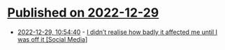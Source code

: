 # [Published on 2022-12-29](index.md)

* [2022-12-29, 10:54:40](https://news.ycombinator.com/item?id=34171421) - [I didn’t realise how badly it affected me until I was off it [Social Media]](https://www.theguardian.com/media/2022/dec/15/i-didnt-realise-how-badly-it-affected-me-until-i-was-off-it-should-more-of-us-try-a-social-media-detox)
